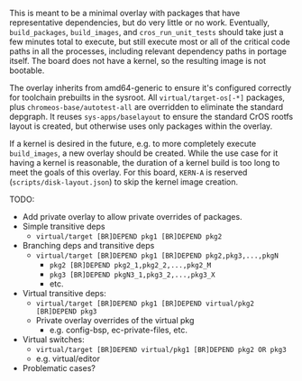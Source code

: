 This is meant to be a minimal overlay with packages that have representative
dependencies, but do very little or no work.
Eventually, `build_packages`, `build_images`, and `cros_run_unit_tests` should
take just a few minutes total to execute, but still execute most or all of the
critical code paths in all the processes, including relevant dependency paths
in portage itself.
The board does not have a kernel, so the resulting image is not bootable.

The overlay inherits from amd64-generic to ensure it's configured correctly for
toolchain prebuilts in the sysroot.
All `virtual/target-os[-*]` packages, plus `chromeos-base/autotest-all` are
overridden to eliminate the standard depgraph.
It reuses `sys-apps/baselayout` to ensure the standard CrOS rootfs layout is
created, but otherwise uses only packages within the overlay.

If a kernel is desired in the future, e.g. to more completely execute
`build_images`, a new overlay should be created.
While the use case for it having a kernel is reasonable, the duration of a
kernel build is too long to meet the goals of this overlay.
For this board, `KERN-A` is reserved (`scripts/disk-layout.json`) to skip the
kernel image creation.

TODO:
* Add private overlay to allow private overrides of packages.
* Simple transitive deps
  * `virtual/target [BR]DEPEND pkg1 [BR]DEPEND pkg2`
* Branching deps and transitive deps
  * `virtual/target [BR]DEPEND pkg1 [BR]DEPEND pkg2,pkg3,...,pkgN`
    * `pkg2 [BR]DEPEND pkg2_1,pkg2_2,...,pkg2_M`
    * `pkg3 [BR]DEPEND pkgN3_1,pkg3_2,...,pkg3_X`
    * etc.
* Virtual transitive deps:
  * `virtual/target [BR]DEPEND pkg1 [BR]DEPEND virtual/pkg2 [BR]DEPEND pkg3`
  * Private overlay overrides of the virtual pkg
    * e.g. config-bsp, ec-private-files, etc.
* Virtual switches:
  * `virtual/target [BR]DEPEND virtual/pkg1 [BR]DEPEND pkg2 OR pkg3`
  * e.g. virtual/editor
* Problematic cases?
